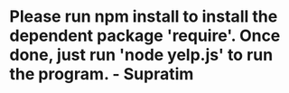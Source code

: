 # Please run npm install to install the dependent package 'require'. Once done, just run 'node yelp.js' to run the program. - Supratim
